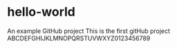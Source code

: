 # hello-world
An example GitHub project
This is the first gitHub project
ABCDEFGHIJKLMNOPQRSTUVWXYZ0123456789
